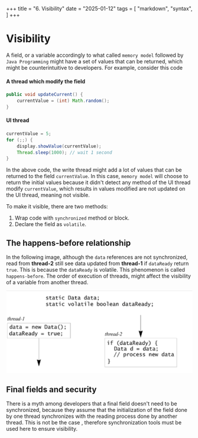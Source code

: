 +++
title = "6. Visibility"
date = "2025-01-12"
tags = [
    "markdown",
    "syntax",
]
+++

# Visibility

A field, or a variable accordingly to what called `memory model` followed by `Java Programming` might have a set of 
values that can be returned, which might be counterintuitive to developers. For example, consider this code

#### A thread which modify the field
```java
public void updateCurrent() {
    currentValue = (int) Math.random();
}
```

#### UI thread
```java
currentValue = 5;
for (;;) {
    display.showValue(currentValue);
    Thread.sleep(1000); // wait 1 second
}
```

In the above code, the write thread might add a lot of values that can be returned to the field `currentValue`. In
this case, `memory model` will choose to return the initial values because it didn't detect any method of the
UI thread modify `currentValue`, which results in values modified are not updated on the UI thread, meaning not 
visible.

To make it visible, there are two methods:
1. Wrap code with `synchronized` method or block.
2. Declare the field as `volatile`.

## The happens-before relationship
In the following image, although the `data` references are not synchronized, read from **thread-2** still see
data updated from **thread-1** if `dataReady` return `true`. This is because the `dataReady` is volatile. This
phenomenon is called `happens-before`. The order of execution of threads, might affect the visibility of a variable 
from another thread.

![img](/static/visibility.png)

## Final fields and security
There is a myth among developers that a final field doesn't need to be synchronized, because they assume that the initialization of the field done by one thread synchronizes with the reading process done by another thread. This is not be the case
, therefore synchronization tools must be used here to ensure visibility.
